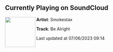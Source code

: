 ## Currently Playing on SoundCloud

[<img align="left" width="100" src="https://i1.sndcdn.com/artworks-T5Ze8SIx4e8mRQrz-58skqA-t500x500.jpg">](https://soundcloud.com/smokestaxmusic/be-alright)

**Artist**: Smokestax 

**Track**: Be Alright

Last updated at 07/06/2023 09:14
